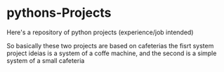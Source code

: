 # pythons-Projects
Here's a repository of python projects (experience/job intended)

So basically these two projects are based on cafeterias the fisrt system project ideias is a system of a coffe machine, 
and the second is a simple system of a small cafeteria 
